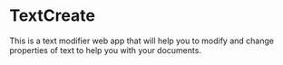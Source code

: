 # TextCreate
This is a text modifier web app that will help you to modify and change properties of text to help you with your documents.
